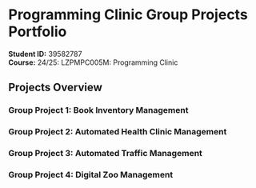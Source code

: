 # Programming Clinic Group Projects Portfolio

**Student ID:** 39582787  
**Course:** 24/25: LZPMPC005M: Programming Clinic

## Projects Overview

### Group Project 1: Book Inventory Management

### Group Project 2: Automated Health Clinic Management

### Group Project 3: Automated Traffic Management

### Group Project 4: Digital Zoo Management
